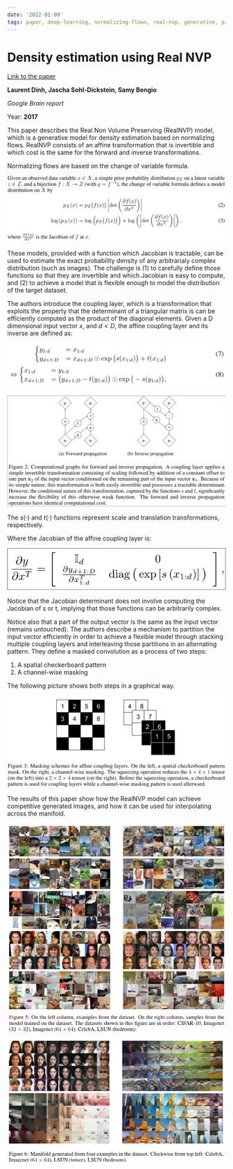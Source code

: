 ```yaml
---
date: '2022-01-09'
tags: paper, deep-learning, normalizing-flows, real-nvp, generative, probabilistic
---
```

# Density estimation using Real NVP
[Link to the paper](https://arxiv.org/abs/1605.08803)

**Laurent Dinh, Jascha Sohl-Dickstein, Samy Bengio**

*Google Brain report*

Year: **2017**

This paper describes the Real Non Volume Preserving (RealNVP) model, which is a generative model for density estimation based on normalizing flows. RealNVP consists of an affine transformation that is invertible and which cost is the same for the forward and inverse transformations.

Normalizing flows are based on the change of variable formula.

![](assets/dinh2017/change_of_variable.png)

These models, provided with a function which Jacobian is tractable, can be used to estimate the exact probability density of any arbitrarialy complex distribution (such as images). The challenge is (1) to carefully define those functions so that they are invertible and which Jacobian is easy to compute, and (2) to achieve a model that is flexible enough to model the distribution of the target dataset.

The authors introduce the coupling layer, which is a transformation that exploits the property that the determinant of a triangular matrix is can be efficiently computed as the product of the diagonal elements. Given a D dimensional input vector $x$, and $d<D$, the affine coupling layer and its inverse are defined as:

![](assets/dinh2017/affine_coupling_formulas.png)

![](assets/dinh2017/affine_coupling_graphs.png)

The $s(\cdot)$ and $t(\cdot)$ functions represent scale and translation transformations, respectively.

Where the Jacobian of the affine coupling layer is:

![](assets/dinh2017/jacobian.png)

Notice that the Jacobian determinant does not involve computing the Jacobian of s or t, implying that those functions can be arbitrarily complex.

Notice also that a part of the output vector is the same as the input vector (remains untouched). The authors describe a mechanism to partition the input vector efficiently in order to achieve a flexible model through stacking multiple coupling layers and interleaving those partitions in an alternating pattern. They define a masked convolution as a process of two steps:

1. A spatial checkerboard pattern
2. A channel-wise masking

The following picture shows both steps in a graphical way.

![](assets/dinh2017/masks.png)


The results of this paper show how the RealNVP model can achieve competitive generated images, and how it can be used for interpolating across the manifold.

![](assets/dinh2017/synthesis.png)

![](assets/dinh2017/manifold.png)

